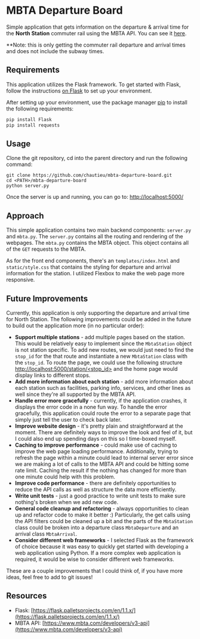
# MBTA Departure Board

Simple application that gets information on the departure & arrival time for the **North Station** commuter rail using the MBTA API. You can see it [here](https://www.mbta.com/stops/place-north?from=search-homepage&query=north%20station).

**Note: this is only getting the commuter rail departure and arrival times and does not include the subway times.

## Requirements

This application utilizes the Flask framework. To get started with Flask, follow the instructions [on Flask](https://flask.palletsprojects.com/en/1.1.x/installation/) to set up your environment.

After setting up your environment, use the package manager [pip](https://pip.pypa.io/en/stable/) to install the following requirements:

```bash
pip install Flask
pip install requests
```

## Usage

Clone the git repository, cd into the parent directory and run the following command:
```
git clone https://github.com/chautieu/mbta-departure-board.git
cd <PATH>/mbta-departure-board
python server.py
```

Once the server is up and running, you can go to: [http://localhost:5000/](http://localhost:5000/)

## Approach

This simple application contains two main backend components: `server.py` and `mbta.py`. The `server.py` contains all the routing and rendering of the webpages. The `mbta.py` contains the MBTA object. This object contains all of the `GET` requests to the MBTA.

As for the front end components, there's an `templates/index.html` and `static/style.css` that contains the styling for departure and arrival information for the station. I utilized Flexbox to make the web page more responsive.

## Future Improvements

Currently, this application is only supporting the departure and arrival time for North Station. The following improvements could be added in the future to build out the application more (in no particular order):

- **Support multiple stations** - add multiple pages based on the station. This would be relatively easy to implement since the `MbtaStation` object is not station specific. To add new routes, we would just need to find the `stop_id` for the that route and instantiate a new `MbtaStation` class with the `stop_id`. To route the page, we could use the following structure [http://localhost:5000/station/<stop_id>](http://localhost:5000/) and the home page would display links to different stops.
- **Add more information about each station** - add more information about each station such as facilities, parking info, services, and other lines as well since they're all supported by the MBTA API.
- **Handle error more gracefully** - currently, if the application crashes, it displays the error code in a none fun way. To handle the error gracefully, this application could route the error to a separate page that simply just tell the user to check back later.
- **Improve website design** - it's pretty plain and straightforward at the moment. There are definitely ways to improve the look and feel of it, but I could also end up spending days on this so I time-boxed myself.
- **Caching to improve performance** - could make use of caching to improve the web page loading performance. Additionally, trying to refresh the page within a minute could lead to internal server error since we are making a lot of calls to the MBTA API and could be hitting some rate limit. Caching the result if the nothing has changed for more than one minute could help with this problem.
- **Improve code performance** - there are definitely opportunities to reduce the API calls as well as structure the data more efficiently.
- **Write unit tests** - just a good practice to write unit tests to make sure nothing's broken when we add new code.
- **General code cleanup and refactoring** - always opportunities to clean up and refactor code to make it better :) Particularly, the get calls using the API filters could be cleaned up a bit and the parts of the `MbtaStation` class could be broken into a departure class `MbtaDeparture` and an arrival class `MbtaArrival`.
- **Consider different web frameworks** - I selected Flask as the framework of choice because it was easy to quickly get started with developing a web application using Python. If a more complex web application is required, it would be wise to consider different web frameworks.

These are a couple improvements that I could think of, if you have more ideas, feel free to add to git issues!

## Resources

- Flask: [https://flask.palletsprojects.com/en/1.1.x/](https://flask.palletsprojects.com/en/1.1.x/)
- MBTA API: [https://www.mbta.com/developers/v3-api](https://www.mbta.com/developers/v3-api)
